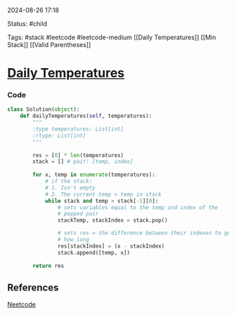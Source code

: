 
2024-08-26  17:18

Status: #child

Tags: #stack #leetcode #leetcode-medium [[Daily Temperatures]] [[Min Stack]] [[Valid Parentheses]]

# [Daily Temperatures](https://leetcode.com/problems/daily-temperatures/)

### Code

```python
class Solution(object):
	def dailyTemperatures(self, temperatures):	
		"""		
		:type temperatures: List[int]		
		:rtype: List[int]		
		"""
		
		res = [0] * len(temperatures)		
		stack = [] # pair: [temp, index]
				
		for x, temp in enumerate(temperatures):
			# if the stack:
			# 1. Isn't empty
			# 2. The current temp > temp in stack		
			while stack and temp > stack[-1][0]:
				# sets variables equal to the temp and index of the
				# popped pair			
				stackTemp, stackIndex = stack.pop()	

				# sets res = the difference between their indexes to get 
				# how long
				res[stackIndex] = (x - stackIndex)				
				stack.append([temp, x])
		
		return res
```


## References
[Neetcode](https://leetcode.com/problems/daily-temperatures/)

